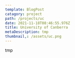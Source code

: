 ```yaml
---
template: BlogPost
catagory: project
path: /projects/uc
date: 2021-11-18T08:46:55.976Z
title: University of Canberra
metaDescription: tmp
thumbnail,: /assets/uc.png
---
```

tmp